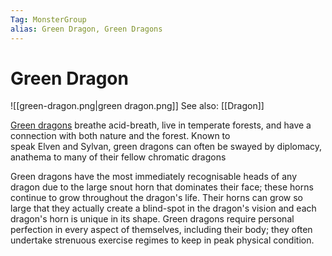 ```yaml
---
Tag: MonsterGroup
alias: Green Dragon, Green Dragons
---
```

# Green Dragon
![[green-dragon.png|green dragon.png]]
See also: [[Dragon]]

[Green dragons](https://pathfinderwiki.com/wiki/Green_dragon) breathe acid-breath, live in temperate forests, and have a connection with both nature and the forest. Known to speak Elven and Sylvan, green dragons can often be swayed by diplomacy, anathema to many of their fellow chromatic dragons

Green dragons have the most immediately recognisable heads of any dragon due to the large snout horn that dominates their face; these horns continue to grow throughout the dragon's life. Their horns can grow so large that they actually create a blind-spot in the dragon's vision and each dragon's horn is unique in its shape. Green dragons require personal perfection in every aspect of themselves, including their body; they often undertake strenuous exercise regimes to keep in peak physical condition.